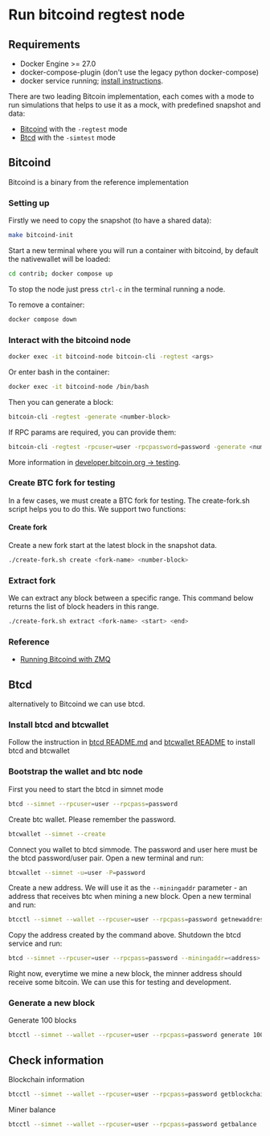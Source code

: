 # Run bitcoind regtest node

## Requirements

- Docker Engine >= 27.0
- docker-compose-plugin (don't use the legacy python docker-compose)
- docker service running; [install instructions](https://docs.docker.com/engine/install/).

There are two leading Bitcoin implementation, each comes with a mode to run simulations that helps to use it
as a mock, with predefined snapshot and data:

- [Bitcoind](https://github.com/bitcoin/bitcoin) with the `-regtest` mode
- [Btcd](https://github.com/btcsuite/btcd) with the `-simtest` mode

## Bitcoind

Bitcoind is a binary from the reference implementation

### Setting up

Firstly we need to copy the snapshot (to have a shared data):

```sh
make bitcoind-init
```

Start a new terminal where you will run a container with bitcoind, by default the nativewallet will be loaded:

```sh
cd contrib; docker compose up
```

To stop the node just press `ctrl-c` in the terminal running a node.

To remove a container:

```sh
docker compose down
```

### Interact with the bitcoind node

```sh
docker exec -it bitcoind-node bitcoin-cli -regtest <args>
```

Or enter bash in the container:

```sh
docker exec -it bitcoind-node /bin/bash
```

Then you can generate a block:

```sh
bitcoin-cli -regtest -generate <number-block>
```

If RPC params are required, you can provide them:

```sh
bitcoin-cli -regtest -rpcuser=user -rpcpassword=password -generate <number-block>
```

More information in [developer.bitcoin.org -> testing](https://developer.bitcoin.org/examples/testing.html).

### Create BTC fork for testing

In a few cases, we must create a BTC fork for testing. The create-fork.sh script helps you to do this. We support two functions:

#### Create fork

Create a new fork start at the latest block in the snapshot data.

```sh
./create-fork.sh create <fork-name> <number-block>
```

### Extract fork

We can extract any block between a specific range. This command below returns the list of block headers in this range.

```sh
./create-fork.sh extract <fork-name> <start> <end>
```

### Reference

- [Running Bitcoind with ZMQ](https://bitcoindev.network/accessing-bitcoins-zeromq-interface/)

<!-- Dead link -->
<!-- - [Bitlights Labs dev env](https://blog.bitlightlabs.com/posts/setup-local-development-env-regtest) -->

## Btcd

alternatively to Bitcoind we can use btcd.

### Install btcd and btcwallet

Follow the instruction in [btcd README.md](https://github.com/btcsuite/btcd?tab=readme-ov-file#installation)
and [btcwallet README](https://github.com/btcsuite/btcwallet?tab=readme-ov-file#installation-and-updating) to install btcd and btcwallet

### Bootstrap the wallet and btc node

First you need to start the btcd in simnet mode

```bash
btcd --simnet --rpcuser=user --rpcpass=password
```

Create btc wallet. Please remember the password.

```bash
btcwallet --simnet --create
```

Connect you wallet to btcd simmode. The password and user here must be the btcd password/user pair.
Open a new terminal and run:

```bash
btcwallet --simnet -u=user -P=password
```

Create a new address. We will use it as the `--miningaddr` parameter - an address that receives btc when mining a new block.
Open a new terminal and run:

```bash
btcctl --simnet --wallet --rpcuser=user --rpcpass=password getnewaddress
```

Copy the address created by the command above. Shutdown the btcd service and run:

```bash
btcd --simnet --rpcuser=user --rpcpass=password --miningaddr=<address>
```

Right now, everytime we mine a new block, the minner address should receive some bitcoin.
We can use this for testing and development.

### Generate a new block

Generate 100 blocks

```bash
btcctl --simnet --wallet --rpcuser=user --rpcpass=password generate 100
```

## Check information

Blockchain information

```bash
btcctl --simnet --wallet --rpcuser=user --rpcpass=password getblockchaininfo
```

Miner balance

```bash
btcctl --simnet --wallet --rpcuser=user --rpcpass=password getbalance
```
